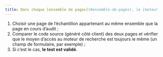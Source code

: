 ```yaml
---
title: Dans chaque [ensemble de pages](#ensemble-de-pages), le [moteur de recherche](#moteur-de-recherche-interne-a-un-site-web) est-il accessible à partir d’une fonctionnalité identique ?
---
```


1. Choisir une page de l’échantillon appartenant au même ensemble que la page en cours d’audit ;
2. Comparer le code source (généré côté client) des deux pages et vérifier que le moyen d’accès au moteur de recherche est toujours le même (un champ de formulaire, par exemple) ;
3. Si c’est le cas, **le test est validé**.
